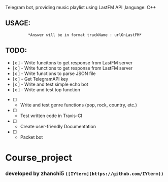 Telegram bot, providing music playlist using LastFM API ,language: C++
## USAGE:
  ``` To get current to 50 best tracks by LastFM send "/top" command.
            *Answer will be in format trackName : urlOnLastFM*
```
## TODO:
* [x ] - Write funcitons to get response from LastFM server
* [x ] - Write functions to get response from LastFM server
* [x ] - Write functions to parse JSON file
* [x ] - Get TelegramAPI key
* [x ] - Write and test simple echo bot
* [x ] - Write and test top function
* [ ] - Write and test genre functions (pop, rock, country, etc.)
* [ ] - Test written code in Travis-CI
* [ ] - Create user-friendly Documentation
* [ ] - Packet bot


# Course_project        
### developed by zhanchi5 `([IYterm](https://github.com/IYterm))`
